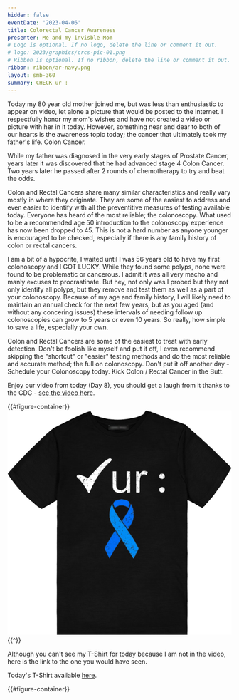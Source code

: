 ```yaml
---
hidden: false
eventDate: '2023-04-06'
title: Colorectal Cancer Awareness
presenter: Me and my invisble Mom
# Logo is optional. If no logo, delete the line or comment it out.
# logo: 2023/graphics/crcs-pic-01.png
# Ribbon is optional. If no ribbon, delete the line or comment it out.
ribbon: ribbon/ar-navy.png
layout: smb-360
summary: CHECK ur :
---
```


Today my 80 year old mother joined me, but was less than enthusiastic to appear on video, let alone a picture that would be posted to the internet.  I respectfully honor my mom's wishes and have not created a video or picture with her in it today.  However, something near and dear to both of our hearts is the awareness topic today; the cancer that ultimately took my father's life.  Colon Cancer.

While my father was diagnosed in the very early stages of Prostate Cancer, years later it was discovered that he had advanced stage 4 Colon Cancer.  Two years later he passed after 2 rounds of chemotherapy to try and beat the odds.

Colon and Rectal Cancers share many similar characteristics and really vary mostly in where they originate. They are some of the easiest to address and even easier to identify with all the preventitive measures of testing available today.  Everyone has heard of the most reliable; the colonoscopy.  What used to be a recommended age 50 introduction to the colonoscopy experience has now been dropped to 45. This is not a hard number as anyone younger is encouraged to be checked, especially if there is any family history of colon or rectal cancers.

I am a bit of a hypocrite, I waited until I was 56 years old to have my first colonoscopy and I GOT LUCKY.  While they found some polyps, none were found to be problematic or cancerous.  I admit it was all very macho and manly excuses to procrastinate. But hey, not only was I probed but they not only identify all polyps, but they remove and test them as well as a part of your colonoscopy.  Because of my age and family history, I will likely need to maintain an annual check for the next few years, but as you aged (and without any concering issues) these intervals of needing follow up colonoscopies can grow to 5 years or even 10 years.  So really, how simple to save a life, especially your own.

Colon and Rectal Cancers are some of the easiest to treat with early detection.  Don't be foolish like myself and put it off, I even recommend skipping the "shortcut" or "easier" testing methods and do the most reliable and accurate method; the full on colonoscopy.  Don't put it off another day - Schedule your Colonoscopy today. Kick Colon / Rectal Cancer in the Butt.

Enjoy our video from today (Day 8), you should get a laugh from it thanks to the CDC - <a href="https://www.facebook.com/brianscoutmasterbucky.reiners/videos/587653896644252">see the video here</a>.

{{#figure-container}}
<img src="graphics/day-08-t.png" class="Maw(100%)">
{{^}}

Although you can't see my T-Shirt for today because I am not in the video, here is the link to the one you would have seen.

Today's T-Shirt available <a href="https://www.teepublic.com/t-shirt/20292792-check-your-colon-cancer-awareness-costume-survivor?feed_sku=20292792D1V&feed_country=US&utm_source=google&utm_medium=shopping&utm_campaign=%5BG%5D+%5BG.NAM%5D+%5BL.ENG%5D+%5BGEN%5D+%5BC.TShirts%5D+%5BPLF%5D&utm_id=notset&utm_content=cancer+awareness&ar_clx=yes&ar_channel=google&ar_campaign=71700000088748521&ar_adgroup=58700007503484722&ar_ad=PRODUCT_GROUP&ar_strategy=search&utm_source=google&utm_medium=cpc&utm_campaign=%5BG%5D+%5BG.USA%5D+%5BL.ENG%5D+%5BGEN%5D+%5BC.TShirts%5D+%5BSSC%5D&gclid=Cj0KCQjwuLShBhC_ARIsAFod4fJeqr4mXC9EUBVgZgV4eyqis4YQ51Zsa9TCcfdNJlQmECWnamy6h28aAp-uEALw_wcB&gclsrc=aw.ds">here</a>.

{{#figure-container}}


